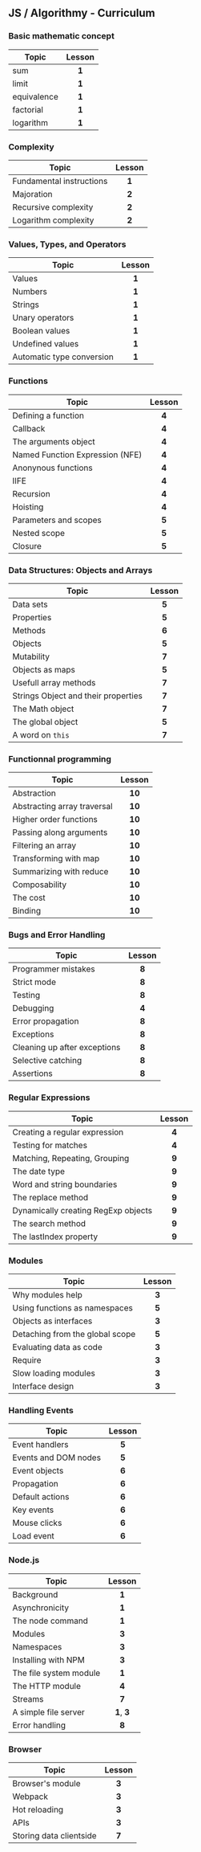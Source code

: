## JS / Algorithmy - Curriculum
### Basic mathematic concept
| Topic | Lesson |
|---------|:--------:|
| sum | **1** |
| limit | **1** |
| equivalence | **1** |
| factorial | **1** |
| logarithm | **1** |

### Complexity
| Topic | Lesson |
|---------|:--------:|
| Fundamental instructions | **1** | 
| Majoration | **2** | 
| Recursive complexity | **2** | 
| Logarithm complexity | **2** | 

### Values, Types, and Operators
| Topic | Lesson |
|---------|:--------:|
| Values  | **1** |
| Numbers | **1** |
| Strings | **1** |
| Unary operators | **1** |
| Boolean values | **1** |
| Undefined values | **1** |
| Automatic type conversion | **1** |

### Functions
| Topic | Lesson |
|---------|:--------:|
| Defining a function | **4** |
| Callback | **4** |
| The arguments object | **4** | 
| Named Function Expression (NFE) | **4** |
| Anonynous functions | **4** |
| IIFE | **4** |
| Recursion | **4** |
| Hoisting | **4** |
| Parameters and scopes | **5** |
| Nested scope | **5** |
| Closure | **5** |

### Data Structures: Objects and Arrays
| Topic | Lesson |
|---------|:--------:|
| Data sets | **5** | 
| Properties | **5** | 
| Methods | **6** | 
| Objects | **5** | 
| Mutability | **7** | 
| Objects as maps | **5** | 
| Usefull array methods | **7** | 
| Strings Object and their properties | **7** | 
| The Math object  | **7** |
| The global object | **5** |
| A word on `this` | **7** |

### Functionnal programming
| Topic | Lesson |
|---------|:--------:|
| Abstraction | **10** |
| Abstracting array traversal | **10** |
| Higher order functions | **10** |
| Passing along arguments | **10** |
| Filtering an array | **10** |
| Transforming with map | **10** |
| Summarizing with reduce | **10** |
| Composability | **10** |
| The cost | **10** |
| Binding | **10** |

### Bugs and Error Handling
| Topic | Lesson |
|---------|:--------:|
| Programmer mistakes | **8** |
| Strict mode | **8** |
| Testing | **8** |
| Debugging | **4** |
| Error propagation | **8** |
| Exceptions | **8** |
| Cleaning up after exceptions | **8** |
| Selective catching | **8** |
| Assertions | **8** |

### Regular Expressions
| Topic | Lesson |
|---------|:--------:|
| Creating a regular expression | **4** | 
| Testing for matches | **4** | 
| Matching, Repeating, Grouping  | **9** |
| The date type | **9** |
| Word and string boundaries | **9** |
| The replace method | **9** |
| Dynamically creating RegExp objects | **9** |
| The search method | **9** |
| The lastIndex property | **9** |

### Modules
| Topic | Lesson |
|---------|:--------:|
| Why modules help | **3** |
| Using functions as namespaces | **5** |
| Objects as interfaces | **3** |
| Detaching from the global scope | **5** |
| Evaluating data as code | **3** |
| Require | **3** |
| Slow loading modules | **3** |
| Interface design | **3** |

### Handling Events
| Topic | Lesson |
|---------|:--------:|
| Event handlers | **5** |
| Events and DOM nodes | **5** |
| Event objects | **6** |
| Propagation | **6** |
| Default actions | **6** |
| Key events | **6** |
| Mouse clicks | **6** |
| Load event | **6** |

### Node.js
| Topic | Lesson |
|---------|:--------:|
| Background | **1** |
| Asynchronicity | **1** |
| The node command | **1** |
| Modules | **3** |
| Namespaces | **3** |
| Installing with NPM | **3** |
| The file system module | **1** |
| The HTTP module | **4** |
| Streams | **7** |
| A simple file server | **1**, **3** | 
| Error handling | **8**|

### Browser
| Topic | Lesson |
|---------|:--------:|
| Browser's module | **3** |
| Webpack | **3** | 
| Hot reloading | **3** | 
| APIs | **3** |
| Storing data clientside | **7** |